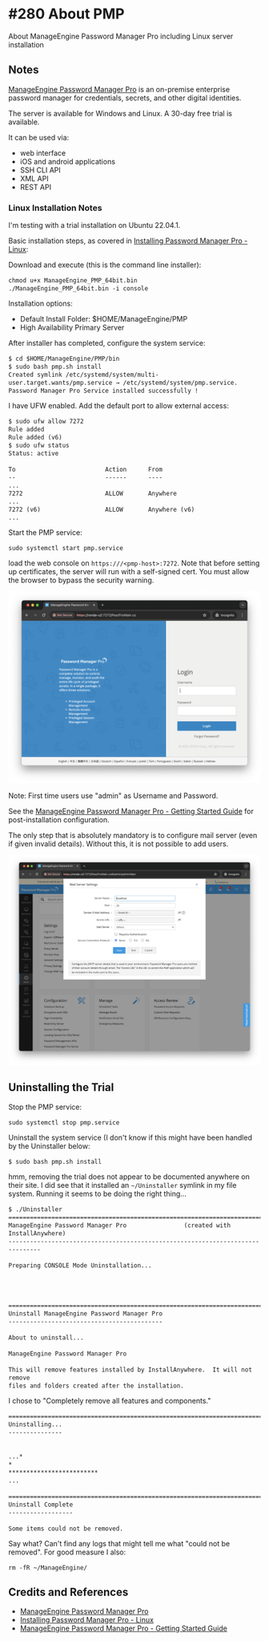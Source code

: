 # #280 About PMP

About ManageEngine Password Manager Pro including Linux server installation

## Notes

[ManageEngine Password Manager Pro](https://www.manageengine.com/products/passwordmanagerpro/)
is an on-premise enterprise password manager for credentials, secrets, and other digital identities.

The server is available for Windows and Linux. A 30-day free trial is available.

It can be used via:

* web interface
* iOS and android applications
* SSH CLI API
* XML API
* REST API

### Linux Installation Notes

I'm testing with a trial installation on Ubuntu 22.04.1.

Basic installation steps,
as covered in
[Installing Password Manager Pro - Linux](https://www.manageengine.com/products/passwordmanagerpro/help/installation.html#inst-lin):

Download and execute (this is the command line installer):

    chmod u+x ManageEngine_PMP_64bit.bin
    ./ManageEngine_PMP_64bit.bin -i console

Installation options:

* Default Install Folder: $HOME/ManageEngine/PMP
* High Availability Primary Server

After installer has completed, configure the system service:

    $ cd $HOME/ManageEngine/PMP/bin
    $ sudo bash pmp.sh install
    Created symlink /etc/systemd/system/multi-user.target.wants/pmp.service → /etc/systemd/system/pmp.service.
    Password Manager Pro Service installed successfully !

I have UFW enabled. Add the default port to allow external access:

    $ sudo ufw allow 7272
    Rule added
    Rule added (v6)
    $ sudo ufw status
    Status: active

    To                         Action      From
    --                         ------      ----
    ...
    7272                       ALLOW       Anywhere
    ...
    7272 (v6)                  ALLOW       Anywhere (v6)
    ...

Start the PMP service:

    sudo systemctl start pmp.service

load the web console on `https:///<pmp-host>:7272`. Note that before setting up certificates,
the server will run with a self-signed cert. You must allow the browser to bypass the security warning.

![login](./assets/login.png)

Note: First time users use "admin" as Username and Password.

See the
[ManageEngine Password Manager Pro - Getting Started Guide](https://www.manageengine.com/products/passwordmanagerpro/getting-started-guide.html)
for post-installation configuration.

The only step that is absolutely mandatory
is to configure mail server (even if given invalid details).
Without this, it is not possible to add users.

![mail_settings](./assets/mail_settings.png)

## Uninstalling the Trial

Stop the PMP service:

    sudo systemctl stop pmp.service

Uninstall the system service (I don't know if this might have been handled by the Uninstaller below:

    $ sudo bash pmp.sh install

hmm, removing the trial does not appear to be documented anywhere on their site.
I did see that it installed an `~/Uninstaller` symlink in my file system.
Running it seems to be doing the right thing...

    $ ./Uninstaller
    ===============================================================================
    ManageEngine Password Manager Pro                (created with InstallAnywhere)
    -------------------------------------------------------------------------------

    Preparing CONSOLE Mode Uninstallation...




    ===============================================================================
    Uninstall ManageEngine Password Manager Pro
    -------------------------------------------

    About to uninstall...

    ManageEngine Password Manager Pro

    This will remove features installed by InstallAnywhere.  It will not remove
    files and folders created after the installation.

I chose to "Completely remove all features and components."

    ===============================================================================
    Uninstalling...
    ---------------


    ...*
    *
    *************************
    ...

    ===============================================================================
    Uninstall Complete
    ------------------

    Some items could not be removed.

Say what? Can't find any logs that might tell me what "could not be removed". For good measure I also:

    rm -fR ~/ManageEngine/

## Credits and References

* [ManageEngine Password Manager Pro](https://www.manageengine.com/products/passwordmanagerpro/)
* [Installing Password Manager Pro - Linux](https://www.manageengine.com/products/passwordmanagerpro/help/installation.html#inst-lin)
* [ManageEngine Password Manager Pro - Getting Started Guide](https://www.manageengine.com/products/passwordmanagerpro/getting-started-guide.html)
